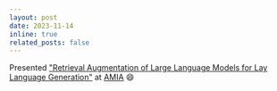 ```yaml
---
layout: post
date: 2023-11-14 
inline: true
related_posts: false
---
```


Presented ["Retrieval Augmentation of Large Language Models for Lay Language Generation"](P109_Guo.pdf) at [AMIA](https://amia.org/education-events/amia-2023-annual-symposium) :smile: